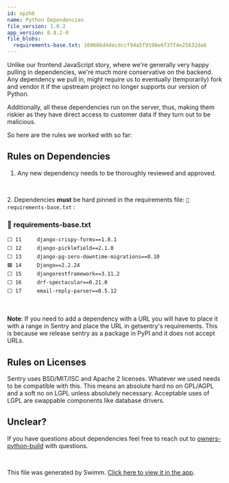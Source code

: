 ```yaml
---
id: opzh6
name: Python Dependencies
file_version: 1.0.2
app_version: 0.8.2-0
file_blobs:
  requirements-base.txt: 169666d4decdccf94a5f9196e6f37f4e25632da6
---
```


Unlike our frontend JavaScript story, where we're generally very happy pulling in dependencies, we're much more conservative on the backend. Any dependency we pull in, might require us to eventually (temporarily) fork and vendor it if the upstream project no longer supports our version of Python.

Additionally, all these dependencies run on the server, thus, making them riskier as they have direct access to customer data if they turn out to be malicious.

So here are the rules we worked with so far:

## Rules on Dependencies

1.  Any new dependency needs to be thoroughly reviewed and approved.

<br/>

2\. Dependencies **must** be hard pinned in the requirements file: `📄 requirements-base.txt` :
<!-- NOTE-swimm-snippet: the lines below link your snippet to Swimm -->
### 📄 requirements-base.txt
```text
⬜ 11     django-crispy-forms==1.8.1
⬜ 12     django-picklefield==2.1.0
⬜ 13     django-pg-zero-downtime-migrations==0.10
🟩 14     Django==2.2.24
⬜ 15     djangorestframework==3.11.2
⬜ 16     drf-spectacular==0.21.0
⬜ 17     email-reply-parser==0.5.12
```

<br/>

**Note**: If you need to add a dependency with a URL you will have to place it with a range in Sentry and place the URL in getsentry's requirements. This is because we release sentry as a package in PyPI and it does not accept URLs.

## Rules on Licenses

Sentry uses BSD/MIT/ISC and Apache 2 licenses. Whatever we used needs to be compatible with this. This means an absolute hard no on GPL/AGPL and a soft no on LGPL unless absolutely necessary. Acceptable uses of LGPL are swappable components like database drivers.

## Unclear?

If you have questions about dependencies feel free to reach out to [owners-python-build](https://github.com/orgs/getsentry/teams/owners-python-build/members) with questions.

<br/>

This file was generated by Swimm. [Click here to view it in the app](https://app.swimm.io/repos/Z2l0aHViJTNBJTNBc2VudHJ5JTNBJTNBc3dpbW1pbw==/docs/opzh6).